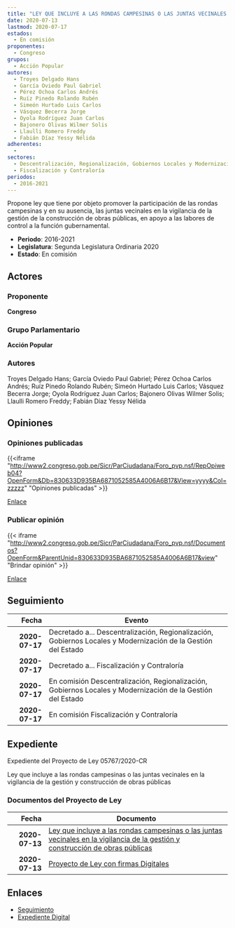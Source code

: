 ```yaml
---
title: "LEY QUE INCLUYE A LAS RONDAS CAMPESINAS O LAS JUNTAS VECINALES EN EL CONTROL Y LA VIGILANCIA DE LA GESTIÓN Y CONSTRUCCIÓN DE OBRAS PÚBLICAS"
date: 2020-07-13
lastmod: 2020-07-17
estados: 
  - En comisión
proponentes: 
  - Congreso
grupos: 
  - Acción Popular
autores: 
  - Troyes Delgado Hans
  - García Oviedo Paul Gabriel
  - Pérez Ochoa Carlos Andrés
  - Ruíz Pinedo Rolando Rubén
  - Simeón Hurtado Luis Carlos
  - Vásquez Becerra Jorge
  - Oyola Rodríguez Juan Carlos
  - Bajonero Olivas Wilmer Solis
  - Llaulli Romero Freddy
  - Fabián Díaz Yessy Nélida
adherentes: 
  - 
sectores: 
  - Descentralización, Regionalización, Gobiernos Locales y Modernización de la Gestión del Estado
  - Fiscalización y Contraloría
periodos: 
  - 2016-2021
---
```


Propone ley que tiene por objeto promover la participación de las rondas campesinas y en su ausencia, las juntas vecinales en la vigilancia de la gestión de la construcción de obras públicas, en apoyo a las labores de control a la función gubernamental.

- **Periodo**: 2016-2021
- **Legislatura**: Segunda Legislatura Ordinaria 2020
- **Estado**: En comisión

## Actores

### Proponente

**Congreso**

### Grupo Parlamentario

**Acción Popular**

### Autores

Troyes Delgado Hans; García Oviedo Paul Gabriel; Pérez Ochoa Carlos Andrés; Ruíz Pinedo Rolando Rubén; Simeón Hurtado Luis Carlos; Vásquez Becerra Jorge; Oyola Rodríguez Juan Carlos; Bajonero Olivas Wilmer Solis; Llaulli Romero Freddy; Fabián Díaz Yessy Nélida


## Opiniones

### Opiniones publicadas

{{<iframe "http://www2.congreso.gob.pe/Sicr/ParCiudadana/Foro_pvp.nsf/RepOpiweb04?OpenForm&Db=830633D935BA6871052585A4006A6B17&View=yyyy&Col=zzzzz" "Opiniones publicadas" >}}

[Enlace](http://www2.congreso.gob.pe/Sicr/ParCiudadana/Foro_pvp.nsf/RepOpiweb04?OpenForm&Db=830633D935BA6871052585A4006A6B17&View=yyyy&Col=zzzzz)
### Publicar opinión

{{< iframe "http://www2.congreso.gob.pe/Sicr/ParCiudadana/Foro_pvp.nsf/Documentos?OpenForm&ParentUnid=830633D935BA6871052585A4006A6B17&view" "Brindar opinión" >}}

[Enlace](http://www2.congreso.gob.pe/Sicr/ParCiudadana/Foro_pvp.nsf/Documentos?OpenForm&ParentUnid=830633D935BA6871052585A4006A6B17&view)

## Seguimiento

| Fecha | Evento |
|------:|--------|
| **2020-07-17** | Decretado a... Descentralización, Regionalización, Gobiernos Locales y Modernización de la Gestión del Estado|
| **2020-07-17** | Decretado a... Fiscalización y Contraloría|
| **2020-07-17** | En comisión Descentralización, Regionalización, Gobiernos Locales y Modernización de la Gestión del Estado|
| **2020-07-17** | En comisión Fiscalización y Contraloría|


## Expediente

Expediente del Proyecto de Ley 05767/2020-CR

Ley que incluye a las rondas campesinas o las juntas vecinales en la vigilancia de la gestión y construcción de obras públicas


### Documentos del Proyecto de Ley

| Fecha | Documento |
|------:|--------|
| **2020-07-13** | [Ley que incluye a las rondas campesinas o las juntas vecinales en la vigilancia de la gestión y construcción de obras públicas](http://www.leyes.congreso.gob.pe/Documentos/2016_2021/Proyectos_de_Ley_y_de_Resoluciones_Legislativas/PL05767-20200713.pdf) |
| **2020-07-13** | [Proyecto de Ley con firmas Digitales](http://www.leyes.congreso.gob.pe/Documentos/2016_2021/Proyectos_de_Ley_y_de_Resoluciones_Legislativas/Proyectos_Firmas_digitales/PL05767.pdf) |

## Enlaces 

- [Seguimiento](http://www2.congreso.gob.pehttp://www2.congreso.gob.pe/Sicr/TraDocEstProc/CLProLey2016.nsf/f7fff46988ca05b1052578e100829cc7/a0ba4db80af9620b052585a4007d5b3c?OpenDocument)
- [Expediente Digital](http://www2.congreso.gob.pehttp://www2.congreso.gob.pe/Sicr/TraDocEstProc/CLProLey2016.nsf/f7fff46988ca05b1052578e100829cc7/a0ba4db80af9620b052585a4007d5b3c?OpenDocument&Click=05257FB7005EB655.eb71d0cf91d8294e05256cdf006b5706/$Body/0.1C6C)
